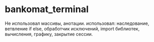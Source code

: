 bankomat_terminal
=================

Не использовал массивы, анотации. использовал: наследование, ветвление if else, обработчик исключений, import библиотек, вычисления, графику, закрытие сессии.
